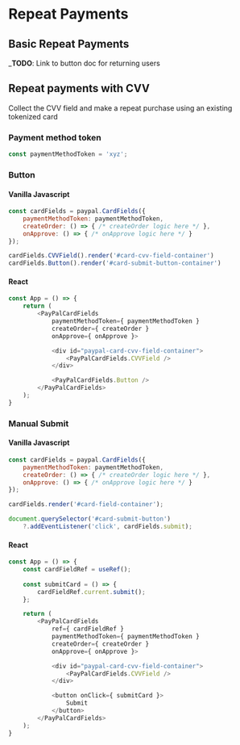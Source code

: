 # Repeat Payments

## Basic Repeat Payments

___TODO__: Link to button doc for returning users

## Repeat payments with CVV

Collect the CVV field and make a repeat purchase using an existing tokenized card

### Payment method token

```javascript
const paymentMethodToken = 'xyz';
```

### Button

#### Vanilla Javascript

```javascript
const cardFields = paypal.CardFields({
    paymentMethodToken: paymentMethodToken,
    createOrder: () => { /* createOrder logic here */ },
    onApprove: () => { /* onApprove logic here */ }
});

cardFields.CVVField().render('#card-cvv-field-container')
cardFields.Button().render('#card-submit-button-container')
```

#### React

```javascript
const App = () => {
    return (
        <PayPalCardFields
            paymentMethodToken={ paymentMethodToken }
            createOrder={ createOrder }
            onApprove={ onApprove }>

            <div id="paypal-card-cvv-field-container">
                <PayPalCardFields.CVVField />
            </div>

            <PayPalCardFields.Button />
        </PayPalCardFields>
    );
}
```

### Manual Submit

#### Vanilla Javascript

```javascript
const cardFields = paypal.CardFields({
    paymentMethodToken: paymentMethodToken,
    createOrder: () => { /* createOrder logic here */ },
    onApprove: () => { /* onApprove logic here */ }
});

cardFields.render('#card-field-container');

document.querySelector('#card-submit-button')
    ?.addEventListener('click', cardFields.submit);
```

#### React

```javascript
const App = () => {
    const cardFieldRef = useRef();
    
    const submitCard = () => {
        cardFieldRef.current.submit();
    };

    return (
        <PayPalCardFields
            ref={ cardFieldRef }
            paymentMethodToken={ paymentMethodToken }
            createOrder={ createOrder }
            onApprove={ onApprove }>

            <div id="paypal-card-cvv-field-container">
                <PayPalCardFields.CVVField />
            </div>

            <button onClick={ submitCard }>
                Submit
            </button>
        </PayPalCardFields>
    );
}
```